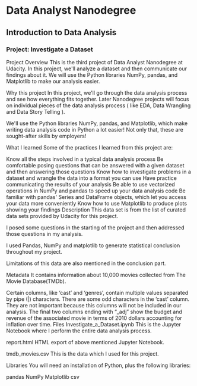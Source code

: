# Data Analyst Nanodegree
## Introduction to Data Analysis
### Project: Investigate a Dataset
Project Overview
This is the third project of Data Analyst Nanodegree at Udacity. In this project, we'll analyze a dataset and then communicate our findings about it. We will use the Python libraries NumPy, pandas, and Matplotlib to make our analysis easier.

Why this project
In this project, we'll go through the data analysis process and see how everything fits together. Later Nanodegree projects will focus on individual pieces of the data analysis process ( like EDA, Data Wrangling and Data Story Telling ).

We'll use the Python libraries NumPy, pandas, and Matplotlib, which make writing data analysis code in Python a lot easier! Not only that, these are sought-after skills by employers!

What I learned
Some of the practices I learned from this project are:

Know all the steps involved in a typical data analysis process
Be comfortable posing questions that can be answered with a given dataset and then answering those questions
Know how to investigate problems in a dataset and wrangle the data into a format you can use
Have practice communicating the results of your analysis
Be able to use vectorized operations in NumPy and pandas to speed up your data analysis code
Be familiar with pandas' Series and DataFrame objects, which let you access your data more conveniently
Know how to use Matplotlib to produce plots showing your findings
Description
This data set is from the list of curated data sets provided by Udacity for this project.

I posed some questions in the starting of the project and then addressed those questions in my analysis.

I used Pandas, NumPy and matplotlib to generate statistical conclusion throughout my project.

Limitations of this data are also mentioned in the conclusion part.

Metadata
It contains information about 10,000 movies collected from The Movie Database(TMDb).

Certain columns, like ‘cast’ and ‘genres’, contain multiple values separated by pipe (|) characters.
There are some odd characters in the ‘cast’ column. They are not important because this columns will not be included in our analysis.
The final two columns ending with “_adj” show the budget and revenue of the associated movie in terms of 2010 dollars accounting for inflation over time.
Files
Investigate_a_Dataset.ipynb
This is the Jupyter Notebook where I perform the entire data analysis process.

report.html
HTML export of above mentioned Jupyter Notebook.

tmdb_movies.csv
This is the data which I used for this project.

Libraries
You will need an installation of Python, plus the following libraries:

pandas
NumPy
Matplotlib
csv
